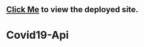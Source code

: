 ## [Click Me](https://covid19tracker-sandeep.netlify.app/) to view the deployed site.
# Covid19-Api
